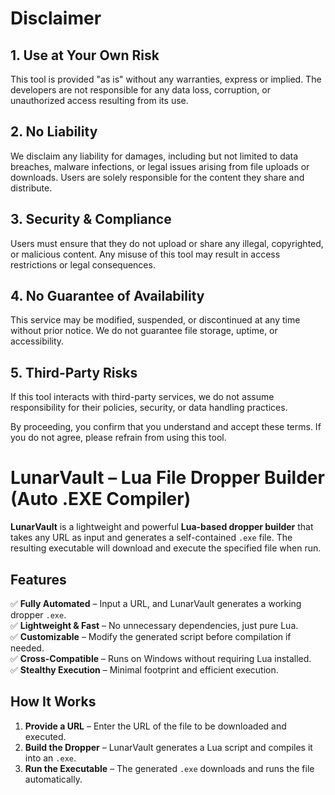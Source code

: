# Disclaimer  

## **1. Use at Your Own Risk**  
This tool is provided "as is" without any warranties, express or implied. The developers are not responsible for any data loss, corruption, or unauthorized access resulting from its use.  

## **2. No Liability**  
We disclaim any liability for damages, including but not limited to data breaches, malware infections, or legal issues arising from file uploads or downloads. Users are solely responsible for the content they share and distribute.  

## **3. Security & Compliance**  
Users must ensure that they do not upload or share any illegal, copyrighted, or malicious content. Any misuse of this tool may result in access restrictions or legal consequences.  

## **4. No Guarantee of Availability**  
This service may be modified, suspended, or discontinued at any time without prior notice. We do not guarantee file storage, uptime, or accessibility.  

## **5. Third-Party Risks**  
If this tool interacts with third-party services, we do not assume responsibility for their policies, security, or data handling practices.  

By proceeding, you confirm that you understand and accept these terms. If you do not agree, please refrain from using this tool.


# LunarVault – Lua File Dropper Builder (Auto .EXE Compiler)  

**LunarVault** is a lightweight and powerful **Lua-based dropper builder** that takes any URL as input and generates a self-contained `.exe` file. The resulting executable will download and execute the specified file when run.  

## **Features**  
✅ **Fully Automated** – Input a URL, and LunarVault generates a working dropper `.exe`.  
✅ **Lightweight & Fast** – No unnecessary dependencies, just pure Lua.  
✅ **Customizable** – Modify the generated script before compilation if needed.  
✅ **Cross-Compatible** – Runs on Windows without requiring Lua installed.  
✅ **Stealthy Execution** – Minimal footprint and efficient execution.  

## **How It Works**  
1. **Provide a URL** – Enter the URL of the file to be downloaded and executed.  
2. **Build the Dropper** – LunarVault generates a Lua script and compiles it into an `.exe`.  
3. **Run the Executable** – The generated `.exe` downloads and runs the file automatically.  
